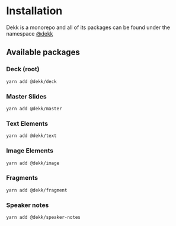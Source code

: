 # Installation

Dekk is a monorepo and all of its packages can be found under the namespace [@dekk](https://www.npmjs.com/org/dekk)

## Available packages

### Deck (root)

```shell
yarn add @dekk/deck
```

### Master Slides

```shell
yarn add @dekk/master
```

### Text Elements

```shell
yarn add @dekk/text
```

### Image Elements

```shell
yarn add @dekk/image
```

### Fragments

```shell
yarn add @dekk/fragment
```

### Speaker notes

```shell
yarn add @dekk/speaker-notes
```
